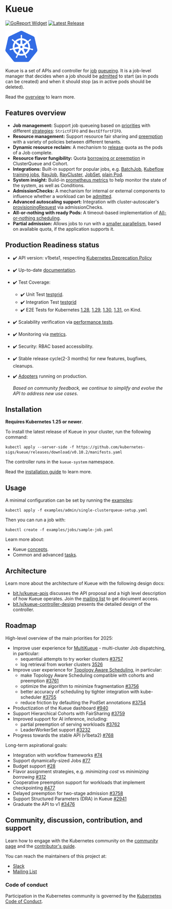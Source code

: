# Kueue

[![GoReport Widget]][GoReport Status]
[![Latest Release](https://img.shields.io/github/v/release/kubernetes-sigs/kueue?include_prereleases)](https://github.com/kubernetes-sigs/kueue/releases/latest)

[GoReport Widget]: https://goreportcard.com/badge/github.com/kubernetes-sigs/kueue
[GoReport Status]: https://goreportcard.com/report/github.com/kubernetes-sigs/kueue

<img src="https://github.com/kubernetes-sigs/kueue/blob/main/site/static/images/logo.svg" width="100" alt="kueue logo">

Kueue is a set of APIs and controller for [job](https://kueue.sigs.k8s.io/docs/concepts/workload)
[queueing](https://kueue.sigs.k8s.io/docs/concepts#queueing). It is a job-level manager that decides when
a job should be [admitted](https://kueue.sigs.k8s.io/docs/concepts#admission) to start (as in pods can be
created) and when it should stop (as in active pods should be deleted).

Read the [overview](https://kueue.sigs.k8s.io/docs/overview/) to learn more.

## Features overview

- **Job management:** Support job queueing based on [priorities](https://kueue.sigs.k8s.io/docs/concepts/workload/#priority) with different [strategies](https://kueue.sigs.k8s.io/docs/concepts/cluster_queue/#queueing-strategy): `StrictFIFO` and `BestEffortFIFO`.
- **Resource management:** Support resource fair sharing and [preemption](https://kueue.sigs.k8s.io/docs/concepts/cluster_queue/#preemption) with a variety of policies between different tenants.
- **Dynamic resource reclaim:** A mechanism to [release](https://kueue.sigs.k8s.io/docs/concepts/workload/#dynamic-reclaim) quota as the pods of a Job complete.
- **Resource flavor fungibility:** Quota [borrowing or preemption](https://kueue.sigs.k8s.io/docs/concepts/cluster_queue/#flavorfungibility) in ClusterQueue and Cohort.
- **Integrations:** Built-in support for popular jobs, e.g. [BatchJob](https://kueue.sigs.k8s.io/docs/tasks/run/jobs/), [Kubeflow training jobs](https://kueue.sigs.k8s.io/docs/tasks/run/kubeflow/), [RayJob](https://kueue.sigs.k8s.io/docs/tasks/run/rayjobs/), [RayCluster](https://kueue.sigs.k8s.io/docs/tasks/run/rayclusters/), [JobSet](https://kueue.sigs.k8s.io/docs/tasks/run/jobsets/),  [plain Pod](https://kueue.sigs.k8s.io/docs/tasks/run/plain_pods/).
- **System insight:** Build-in [prometheus metrics](https://kueue.sigs.k8s.io/docs/reference/metrics/) to help monitor the state of the system, as well as Conditions.
- **AdmissionChecks:** A mechanism for internal or external components to influence whether a workload can be [admitted](https://kueue.sigs.k8s.io/docs/concepts/admission_check/).
- **Advanced autoscaling support:** Integration with cluster-autoscaler's [provisioningRequest](https://kueue.sigs.k8s.io/docs/admission-check-controllers/provisioning/#job-using-a-provisioningrequest) via admissionChecks.
- **All-or-nothing with ready Pods:** A timeout-based implementation of [All-or-nothing scheduling](https://kueue.sigs.k8s.io/docs/tasks/manage/setup_wait_for_pods_ready/).
- **Partial admission:** Allows jobs to run with a [smaller parallelism](https://kueue.sigs.k8s.io/docs/tasks/run/jobs/#partial-admission), based on available quota, if the application supports it.

## Production Readiness status

- ✔️ API version: v1beta1, respecting [Kubernetes Deprecation Policy](https://kubernetes.io/docs/reference/using-api/deprecation-policy/)
- ✔️ Up-to-date [documentation](https://kueue.sigs.k8s.io/docs).
- ✔️ Test Coverage:
  - ✔️ Unit Test [testgrid](https://testgrid.k8s.io/sig-scheduling#periodic-kueue-test-unit-main).
  - ✔️ Integration Test [testgrid](https://testgrid.k8s.io/sig-scheduling#periodic-kueue-test-integration-main)
  - ✔️ E2E Tests for Kubernetes
    [1.28](https://testgrid.k8s.io/sig-scheduling#periodic-kueue-test-e2e-main-1-28),
    [1.29](https://testgrid.k8s.io/sig-scheduling#periodic-kueue-test-e2e-main-1-29),
    [1.30](https://testgrid.k8s.io/sig-scheduling#periodic-kueue-test-e2e-main-1-30),
    [1.31](https://testgrid.k8s.io/sig-scheduling#periodic-kueue-test-e2e-main-1-31),
    on Kind.
- ✔️ Scalability verification via [performance tests](https://github.com/kubernetes-sigs/kueue/tree/main/test/performance).
- ✔️ Monitoring via [metrics](https://kueue.sigs.k8s.io/docs/reference/metrics).
- ✔️ Security: RBAC based accessibility.
- ✔️ Stable release cycle(2-3 months) for new features, bugfixes, cleanups.
- ✔️ [Adopters](https://kueue.sigs.k8s.io/docs/adopters/) running on production.

  _Based on community feedback, we continue to simplify and evolve the API to
  address new use cases_.

## Installation

**Requires Kubernetes 1.25 or newer**.

To install the latest release of Kueue in your cluster, run the following command:

```shell
kubectl apply --server-side -f https://github.com/kubernetes-sigs/kueue/releases/download/v0.10.2/manifests.yaml
```

The controller runs in the `kueue-system` namespace.

Read the [installation guide](https://kueue.sigs.k8s.io/docs/installation/) to learn more.

## Usage

A minimal configuration can be set by running the [examples](examples):

```shell
kubectl apply -f examples/admin/single-clusterqueue-setup.yaml
```

Then you can run a job with:

```shell
kubectl create -f examples/jobs/sample-job.yaml
```

Learn more about:

- Kueue [concepts](https://kueue.sigs.k8s.io/docs/concepts).
- Common and advanced [tasks](https://kueue.sigs.k8s.io/docs/tasks).

## Architecture

<!-- TODO(#64) Remove links to google docs once the contents have been migrated to this repo -->

Learn more about the architecture of Kueue with the following design docs:

- [bit.ly/kueue-apis](https://bit.ly/kueue-apis) discusses the API proposal and a high
  level description of how Kueue operates. Join the [mailing list](https://groups.google.com/a/kubernetes.io/g/wg-batch)
to get document access.
- [bit.ly/kueue-controller-design](https://bit.ly/kueue-controller-design)
presents the detailed design of the controller.

## Roadmap

High-level overview of the main priorities for 2025:
- Improve user experience for [MultiKueue](https://kueue.sigs.k8s.io/docs/concepts/multikueue/) - multi-cluster Job dispatching, in particular:
  * sequential attempts to try worker clusters [#3757](https://github.com/kubernetes-sigs/kueue/issues/3757)
  * log retrieval from worker clusters [3526](https://github.com/kubernetes-sigs/kueue/issues/3526)
- Improve user experience for [Topology Aware Scheduling](https://kueue.sigs.k8s.io/docs/concepts/topology_aware_scheduling/), in particular:
  * make Topology Aware Scheduling compatible with cohorts and preemption [#3761](https://github.com/kubernetes-sigs/kueue/issues/3761)
  * optimize the algorithm to minimize fragmentation [#3756](https://github.com/kubernetes-sigs/kueue/issues/3756)
  * better accuracy of scheduling by tighter integration with kube-scheduler [#3755](https://github.com/kubernetes-sigs/kueue/issues/3755)
  * reduce friction by defaulting the PodSet annotations [#3754](https://github.com/kubernetes-sigs/kueue/issues/3754)
- Productization of the Kueue dashboard [#940](https://github.com/kubernetes-sigs/kueue/issues/940)
- Support Hierarchical Cohorts with FairSharing [#3759](https://github.com/kubernetes-sigs/kueue/issues/3759)
- Improved support for AI inference, including:
  * partial preemption of serving workloads [#3762](https://github.com/kubernetes-sigs/kueue/issues/3762)
  * LeaderWorkerSet support [#3232](https://github.com/kubernetes-sigs/kueue/issues/3232)
- Progress towards the stable API (v1beta2) [#768](https://github.com/kubernetes-sigs/kueue/issues/768)

Long-term aspirational goals:
- Integration with workflow frameworks [#74](https://github.com/kubernetes-sigs/kueue/issues/74)
- Support dynamically-sized Jobs [#77](https://github.com/kubernetes-sigs/kueue/issues/77)
- Budget support [#28](https://github.com/kubernetes-sigs/kueue/issues/28)
- Flavor assignment strategies, e.g. _minimizing cost_ vs _minimizing borrowing_ [#312](https://github.com/kubernetes-sigs/kueue/issues/312)
- Cooperative preemption support for workloads that implement checkpointing [#477](https://github.com/kubernetes-sigs/kueue/issues/477)
- Delayed preemption for two-stage admission [#3758](https://github.com/kubernetes-sigs/kueue/issues/3758)
- Support Structured Parameters (DRA) in Kueue [#2941](https://github.com/kubernetes-sigs/kueue/issues/2941)
- Graduate the API to v1 [#3476](https://github.com/kubernetes-sigs/kueue/issues/3476)

## Community, discussion, contribution, and support

Learn how to engage with the Kubernetes community on the [community page](http://kubernetes.io/community/)
and the [contributor's guide](CONTRIBUTING.md).

You can reach the maintainers of this project at:

- [Slack](https://kubernetes.slack.com/messages/wg-batch)
- [Mailing List](https://groups.google.com/a/kubernetes.io/g/wg-batch)

### Code of conduct

Participation in the Kubernetes community is governed by the [Kubernetes Code of Conduct](code-of-conduct.md).

